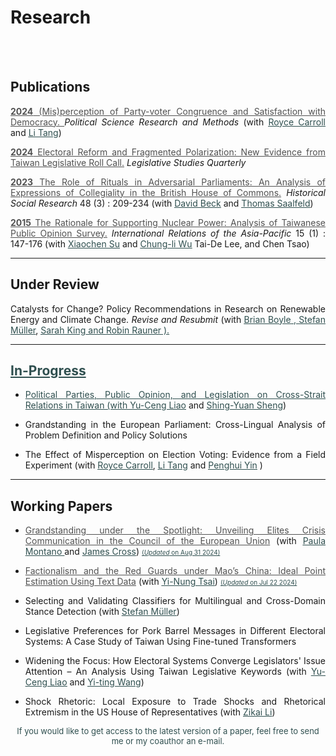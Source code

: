 # Research



<br/><br/>




<div style="text-align: justify">


</div>

<div style="text-align: left">

## Publications

<div style="text-align: justify">

<a href="https://www.dropbox.com/scl/fi/f3fed0guzqam7k3u4b075/_Mis_perception_of_Party_voter_Congruence_and_Satisfaction_with_Democracy.pdf?rlkey=sfeppy9m3zzmzk4bmq1tqdnuq&dl=0" target="_blank" style="color: #515151;"> __2024__ (Mis)perception of Party-voter Congruence and Satisfaction with Democracy. </a> _Political Science Research and Methods_ <font size="1">  </font>   (with <u><a href="" style="color: #2F4F4F;">Royce Carroll</a></u> and <u><a href="https://sites.google.com/view/litang2020" style="color: #2F4F4F;" >Li Tang</a></u><span style="color: grey;"></span>)

<!-- <a href="https://www.dropbox.com/scl/fi/xwwl8zymz3k3auwchnqrz/_Mis_perception_of_Party_voter_Congruence_and_Satisfaction_with_Democracy.pdf?rlkey=2qmvddribpwbsid1m4f87fuhm&st=jlqao5kv&dl=0" style="color: #2F4F4F;" target="_blank"> [PDF]</a></font>   -->

<a href="https://onlinelibrary.wiley.com/doi/full/10.1111/lsq.12459" target="_blank" style="color: #515151;"> __2024__ Electoral Reform and Fragmented Polarization: New Evidence from Taiwan Legislative Roll Call.</a> _Legislative Studies Quarterly_ 

<!-- <font size="1"> <a href="https://onlinelibrary.wiley.com/doi/epdf/10.1111/lsq.12459?fbclid=IwZXh0bgNhZW0CMTAAAR1yh6CMKzWPERdAljpuJwA7syieQJA3SPSQBASI5vNJo5CgEg2O6FxMMoc_aem_pNuUyKFzml67644DUGT2TQ" style="color: #2F4F4F;" target="_blank"> [PDF]</a></font> -->


<!-- <a href="https://www.jstor.org/stable/27221360" style="color: #515151;"> __2023__ The Role of Rituals in Adversarial Parliaments: An Analysis of Expressions of Collegiality in the British House of Commons.</a> _Historical Social Research_ 48 (3) : 209-234 (with <u><a href="https://www.uni-bamberg.de/comparpol/lehrstuhlteam/david-beck/" style="color: #2F4F4F;">David Beck</a></u>  and <u><a href="https://www.uni-bamberg.de/vp-forschung/" style="color: #2F4F4F;">Thomas Saalfeld</a></u>) -->

<a href="https://www.jstor.org/stable/27221360" target="_blank" style="color: #515151;"> __2023__ The Role of Rituals in Adversarial Parliaments: An Analysis of Expressions of Collegiality in the British House of Commons.</a> _Historical Social Research_ 48 (3) : 209-234 (with <u><a href="https://www.uni-bamberg.de/comparpol/lehrstuhlteam/david-beck/" style="color: #2F4F4F;">David Beck</a></u>  and <u><a href="https://www.uni-bamberg.de/vp-forschung/" style="color: #2F4F4F;">Thomas Saalfeld</a></u>) 

<!-- <font size="1"> <a href="https://www.jstor.org/stable/27221360" style="color: #2F4F4F;" target="_blank"> [PDF]</a></font> -->
<div>


<a href="https://academic.oup.com/irap/article-abstract/15/1/147/2937074?redirectedFrom=fulltext" target="_blank" style="color: #515151;">__2015__ The Rationale for Supporting Nuclear Power: Analysis of Taiwanese Public Opinion Survey.</a> _International Relations of the Asia-Pacific_ 15 (1) : 147-176 (with <u><a href="https://scholar.google.com/citations?user=RIYMCiwAAAAJ&hl=en" style="color: #2F4F4F;">Xiaochen Su</a></u>  and <u><a href="https://www.ipsas.sinica.edu.tw/en/研究人員/吳重禮/" style="color: #2F4F4F;"> Chung-li Wu</a></u>  Tai-De Lee, and Chen Tsao)  

<!-- <font size="1"> <a href="https://academic.oup.com/irap/article-abstract/15/1/147/2937074?redirectedFrom=fulltex" style="color: #2F4F4F;" target="_blank"> [PDF]</a></font> -->

</div>

---




## Under Review

Catalysts for Change?  Policy Recommendations in Research on Renewable Energy and Climate Change. _Revise and Resubmit_ (with <u><a href="https://brianpaulboyle.com" style="color: #2F4F4F;">Brian Boyle</u> , 
<u><a href="https://muellerstefan.net" style="color: #2F4F4F;">Stefan Müller</a></u>, <u><a href="https://sarahaking.net" style="color: #2F4F4F;">Sarah King</u> and <u><a href="https://brianpaulboyle.com" style="color: #2F4F4F;">Robin Rauner</u> ). 




</div>


---



## In-Progress 

<div style="text-align: justify">

- Political Parties, Public Opinion, and Legislation on Cross-Strait Relations in Taiwan (with <u><a href="https://sites.google.com/view/calvin-yuceng-liao/home" style="color: #2F4F4F;">Yu-Ceng Liao</a></u> and <span style="color: grey;"></span><u><a href="https://politics.nccu.edu.tw/PageStaffing/Detail?fid=5227&id=1517" style="color: #2F4F4F;">Shing-Yuan Sheng</a></u>)

- Grandstanding in the European Parliament: Cross-Lingual Analysis of Problem Definition and Policy Solutions

- The Effect of Misperception on Election Voting: Evidence from a Field Experiment (with <u><a href="" style="color: #2F4F4F;">Royce Carroll</a></u>, <u><a href="https://sites.google.com/view/litang2020" style="color: #2F4F4F;">Li Tang</a></u> and <span style="color: grey;"></span><u><a href="https://sites.google.com/site/yinpenghui2008/home" style="color: #2F4F4F;">Penghui Yin</a></u> <span style="color: grey;"></span>)


---

## Working Papers

<div style="text-align: justify">


- <a href="https://www.dropbox.com/scl/fi/uyg0xe52de0kuljb0b2as/Cross_Montano_Liao_APSA2024.pdf?rlkey=kwqbnglwwxpyomwwijco5qqfw&dl=0" target="_blank" style="color: #515151; text-decoration: underline;">Grandstanding under the Spotlight: Unveiling Elites Crisis Communication in the Council of the European Union</a> (with <u><a href="https://x.com/i/flow/login?redirect_after_login=%2Fpaulamontano__" style="color: #2F4F4F;">Paula Montano </a></u> and  <u><a href="https://people.ucd.ie/james.cross" style="color: #2F4F4F;">James Cross</a></u>)  <font size="1.8"> <a href="https://www.dropbox.com/scl/fi/uyg0xe52de0kuljb0b2as/Cross_Montano_Liao_APSA2024.pdf?rlkey=kwqbnglwwxpyomwwijco5qqfw&dl=0" style="color: #2F4F4F;" target="_blank"> (_Updated_ on Aug 31 2024)</a></font>
 


- <a href="https://www.dropbox.com/scl/fi/6kcw5ywd78iilym5xmeoz/Factionalism_and_the_Red_Guards.pdf?rlkey=7o1sbk3iz0sg0zdf2etihp4zy&dl=0" target="_blank" style="color: #515151; text-decoration: underline;">Factionalism and the Red Guards under Mao’s China: Ideal Point Estimation Using Text Data</a> (with <u><a href="https://www.ipsas.sinica.edu.tw/wp-content/uploads/2023/03/蔡儀儂CV_202303-1-1.pdf" style="color: #2F4F4F;"> Yi-Nung Tsai</a></u>) </u>  <font size="1.8"> <a href="https://www.dropbox.com/scl/fi/6kcw5ywd78iilym5xmeoz/Factionalism_and_the_Red_Guards.pdf?rlkey=7o1sbk3iz0sg0zdf2etihp4zy&dl=0" style="color: #2F4F4F;" target="_blank"> (_Updated_ on Jul 22 2024)</a></font>
 
- Selecting and Validating Classifiers for Multilingual and Cross-Domain Stance Detection (with <u><a href="https://muellerstefan.net" style="color: #2F4F4F;">Stefan Müller</a></u>) 

- Legislative Preferences for Pork Barrel Messages in Different Electoral Systems: A Case Study of Taiwan Using Fine-tuned Transformers


- Widening the Focus: How Electoral Systems Converge Legislators' Issue Attention – An Analysis Using Taiwan Legislative Keywords (with <u><a href="https://sites.google.com/view/calvin-yuceng-liao/home" style="color: #2F4F4F;">Yu-Ceng Liao</a></u> and <u><a href="https://yitingw.com" style="color: #2F4F4F;">Yi-ting Wang</a></u>)



- Shock Rhetoric: Local Exposure to Trade Shocks and Rhetorical Extremism in the US House of Representatives (with <a href="https://www.zikai.li" style="color: #2F4F4F;"><u>Zikai Li</u></a>)

<div style="text-align: center">



<a href="
" target="_blank"  style="color: blue;"> </a>  <font size="2.5"> <a  style="color: #2F4F4F;" target="_blank"> If you would like to get access to the latest version of a paper, feel free to send me or my coauthor an e-mail.
 </a></font>

</div>

</div> 


<!-- ---


## In-Progress 

<div style="text-align: justify">

- 

- Political Parties, Public Opinion, and Legislation on Cross-Strait Relations in Taiwan (with <u><a href="https://sites.google.com/view/calvin-yuceng-liao/home" style="color: #2F4F4F;">Yu-Ceng Liao</a></u> and <span style="color: grey;"></span><u><a href="https://politics.nccu.edu.tw/PageStaffing/Detail?fid=5227&id=1517" style="color: #2F4F4F;">Shing-Yuan Sheng</a></u>)


- The Effect of Misperception on Election Voting: Evidence from a Field Experiment (with <u><a href="" style="color: #2F4F4F;">Royce Carroll</a></u>, <u><a href="https://sites.google.com/view/litang2020" style="color: #2F4F4F;">Li Tang</a></u> and <span style="color: grey;"></span><u><a href="https://sites.google.com/site/yinpenghui2008/home" style="color: #2F4F4F;">Penghui Yin</a></u> <span style="color: grey;"></span>) -->

<!-- - Crisis Management and Country Image: Aspect-based Sentiment Measurement with Few-Shot Learning Technique  (with <a href="https://www.polisci.pitt.edu/people/shuli-zhang" style="color: #2F4F4F;"><u>Shuli Zhang</u></a>) -->


<!-- - Party Competition in Times of Crisis (with <u><a href="https://www.uni-bamberg.de/comparpol/lehrstuhlteam/david-beck/" style="color: #2F4F4F;">David Beck</a></u>  and <u><a href="https://www.uni-bamberg.de/vp-forschung/" style="color: #2F4F4F;">Thomas Saalfeld</a></u>) -->


<!-- --- -->

<!-- </div>  -->
<!-- 

## Others

 MA Works 

- 2016 原民會主委的補助款? 檢視 [基本設施維護費] 在原住民 55 個鄉, 鎮, 市, 區分配的實證分析，_台灣原住民族研究學報_ 6(4)第6卷 第4期 頁23-63 The Chairperson of the Grants? Examining the Distribution of Pork Barrel Projects across Taiwan Indigenous Areas (in Chinese), _Journal of the Taiwan Indigenous Studies Association_ 6(4): 23-63 

- 
-->



<!-- - Securitization in Words: Text Analysis of Taiwan’s COVID-19 Press Conferences ( <u><a href="https://icaps.nsysu.edu.tw/p/412-1131-1687.php?Lang=en" style="color: #2F4F4F;">Chia-Chien Chang</a></u>, <u><a href="https://weitingyen.com" style="color: #2F4F4F;">Wei-Ting Yen</a></u> and <u><a href="https://udayton.edu/directory/artssciences/politicalscience/liu-li-yin.php" style="color: #2F4F4F;">Li-Yin Liu</a></u> ) -->



 <!-- [&nbsp; <a href="" target="_blank"  
style="color: blue;">paper</a>  &nbsp;| <a href="https://raw.githack.com/davidycliao/erpc/master/slides/slides.html#1" target="_blank"  
style="color: blue;">slides</a> &nbsp;]  -->

<!-- - Estimating Politically Expressive Preference with Context-Aware Named Entities (with Thomas  <u><a href="https://www.uni-bamberg.de/comparpol/lehrstuhlteam/david-beck/" style="color: #2F4F4F;">David Beck</a></u>  and <u><a href="https://www.uni-bamberg.de/vp-forschung/" style="color: #2F4F4F;">Thomas Saalfeld</a></u> ) -->

<!-- - Unraveling Pork Barrel Dynamics through Explainable Machine Learning Methods: A Case Study of CAGW Congressional Pig Book (with Sunil Green, Purdue University) -->

</div>



<!-- ----

### PhD Thesis: 

</div>


<a href="
https://raw.githack.com/davidycliao/phd-thesis/main/Yen_Chieh_Liao_PhD_Dissertation_Jan_2023.pdf" style="color: #515151;">Electoral Reform, Distributive Politics, and Parties in the Taiwanese Congress </a>  <font size="1.5"><u><a href="https://top.stpi.narl.org.tw/project/topi/index" style="color: #2F4F4F;">_(awarded 2021 Taiwan Ministry of Science and Technology Overseas Pioneers Grant 科技部台灣海外人才培育計畫, USD$32,000)_</a></u></font>  -->


<!-- **Fractured Elites during China's Cultural Revolution: A Measurement Using Machine Learning** [[`abstract`](https://davidycliao.github.io/2023/01/fracturedelite/)] -->


<!-- **State-led Nationalism: Measuring China’s Online Nationalists on Weibo** (with [<span style="color:#778899"> Dechun Zhang, Leiden University</span>](https://www.universiteitleiden.nl/en/staffmembers/dechun-zhang#tab-1)) -->





<!-- **官僚團體如何「重寫」意識形態陳述：以《人民日報》習近平思想的評論為例** (與蔡儀儂) [[`abstract`](https://davidycliao.github.io/2023/01/ccp/)] -->




</html>


<br/><br/>

<!-- 
<div style="text-align: center">

## Prior Research Before PhD:

</div> 



<div style="text-align: justify">

**2016 亦敵亦友:臺灣民眾 對中國印象的評價《社會科學論叢》23(1):63-105** （與吳重禮、楊和縉）


本文援引研究種族議題（或族群政治）兩個相互競逐的理論—「接觸理論」（contact theory）和「團體威脅論」（group threat theory）—作為研究架構，套用於臺灣和中國民眾的接觸經驗，檢證在兩岸人民交流互動益形密切之際，臺灣民眾對於中國的整體印象，是否會因為接觸頻繁而增進瞭解，提升好感？或者，因為接觸和溝通機會的增加，反而影響臺灣民眾對於中國印象產生負面觀感？作者擷取「2012年總統大選後國內民意對兩岸關係與大陸政策之觀點及變化」電話訪問資料，採取「因素分析」（factor analysis）將民眾對於中國大陸的好惡程度印象區分為「既定印象」、「政治印象」，以及「經濟印象」三個面向，並以「迴歸模型」（regression models）和「有序勝算對數模型」（ordered logit model）進行檢驗。本研究貢獻在於，透過實證結果顯示，在「既定印象」和「政治印象」方面，猶如研究預期，泛綠陣營支持者和本省籍選民對於中國抱持較為負面的觀感，其餘不同社會人口特徵的選民並無顯著差異；值得強調的是，在「經濟印象」方面，泛綠陣營支持者和獨立選民對於中國印象並沒有顯著差異。在結論中，本文摘述實證分析要點，並提出中國印象的研究意涵。

**Keywords**：*中國印象*、*接觸理論*、*團體威脅論*、*統獨議題*, *政黨認同*

**Documents**: [`paper`](https://www.airitilibrary.com/Publication/alDetailedMesh?DocID=19956584-201610-201611230014-201611230014-61-95) 

</div>


---

<div style="text-align: justify">

**2016 原民會主委的補助款？檢視「基本設施維護費」在原住民55個鄉、鎮、市、區分配的實證分析《台灣原住民族研究學報》 4(2):23-63**

誰從政治場域中獲得比較多的政策利益？或在政策過程中，能明確主導利益分配？是分配政治研究中時常被提出來討論的研究議題。有鑑於此，本文以分配政治的實證研究為理論基礎，分析專責原住民族公共事務的中央行政機關－「行政院原住民族委員會」－補助全國55 個平地與山地原住民鄉、區、鎮、市的「基本設施維持費」，檢視由原住民委員會補助偏鄉經濟發展的政策方案是否會受到政治、族群（平地或山地身分別）、或族別因素所影響？綜合實證分析結果，在控制若干影響因素後，總統選舉得票表現較為脆弱的鄉、鎮、市、區，所獲得補助金額比例明顯高於其他原住民地區。換言之，基本設施維持經費對於中央行政部門來說，不僅是一種調節地方財政發展的政策工具，同時能幫助總統攏絡對手陣營支持者、擴大選票支持的手段。在後續的結論中，本文摘述實證分析要點，並提出影響政策利益分配的研究意涵。


**Keywords**：*分配政治與政策*、*原住民族*、*團體威脅族群政治論*、*基本設備維持費*, *行政院原住民族委員會*

**Documents**: [`paper`](https://www.airitilibrary.com/Publication/alDetailedMesh?DocID=P20161117001-201612-201702140019-201702140019-23-63&PublishTypeID=P001) 


</div>

---

<div style="text-align: justify">

**2015 The Rationale for Supporting Nuclear Power: Analysis of Taiwanese Public Opinion Survey _International Relations ofthe Asia-Pacific_ 15 (1): 147-176**（Su, Xiaochen, Chung-li Wu, Yen-chieh Liao, Tai-De Lee, and Chen Tsao)

The future of nuclear energy use has become increasingly contentious across the world. This is especially the case in Taiwan, which simultaneously suffers from the instabilities associated with fossil fuel imports and widespread public doubts about the government's ability to handle a Fukushima-scale disaster, while also being increasingly dependent on nuclear energy. This study employs the 2013 Taiwan Election and Democratization Study (TEDS) survey on the Lungmen Nuclear Power Plant to gauge public opinion on the nuclear issue. The results demonstrate that while the public tends to be pro-nuclear when they are informed about the financial consequences of abandoning nuclear power and reassured about safety concerns, opponents of nuclear power, though numerically fewer, tend to be more vocal. Further research is needed to determine the exact logic of the public's decision making, based on a more precise set of preconditions.

**Documents**: [`paper`](https://academic.oup.com/irap/article-abstract/15/1/147/2937074?redirectedFrom=fulltext) 


</div>

---

<div style="text-align: justify">

**2014 原住民議員與補助款的分配 誰比較多？誰又比較少？為什麼？《台灣原住民族研究學報》 4卷2期: 27-45**

在國內，分配政治研究將進發展了近十年，累積相當多的實證研究的基礎，不過以原住民籍民意代表為觀察對象或針對原鄉補助款分配為議題的研究卻付之闕如。鑑此，本文使用臺東縣政府所公布95年度-100年度「議員建議補（捐）助案件」的補助款資料，以「分配政治研究」過去所關心的數項問題應用在台灣原住民的代議制度，並系統性地比較平地原住民議員與山地原住民議員的分配政治行為。從整體的研究結果來說，政黨、資深程度與委員會召集委員等制度性因素對於原住民議員爭取建議案的影響效果不是相當明顯，但諸多選舉因素仍左右原住民議員爭取超額的補助款，而這也意味著原住民議員的利益分配型態與過去一般分配研究存有顯著地差異性。

**Keywords**：*族群政治*、*原住民研究*、*縣議員建議款*

**Documents**: [`paper`](https://www.airitilibrary.com/Publication/alDetailedMesh?DocID=P20161117001-201406-201611180016-201611180016-27-45&PublishTypeID=P001) 


</div> -->


